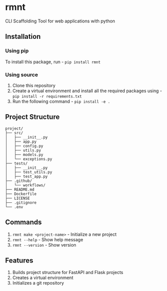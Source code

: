 # rmnt

CLI Scaffolding Tool for web applications with python

## Installation

### Using pip
To install this package, run - `pip install rmnt`

### Using source
1. Clone this repository
2. Create a virtual environment and install all the required packages using - `pip install -r requirements.txt`
3. Run the following command - `pip install -e .`

## Project Structure
```
project/
├── src/
│   ├── __init__.py
│   ├── app.py
│   ├── config.py
│   ├── utils.py
│   ├── models.py
│   └── exceptions.py
├── tests/
│   ├── __init__.py
│   ├── test_utils.py
│   ├── test_app.py
├── .github/
│   └── workflows/
├── README.md
├── Dockerfile
├── LICENSE
├── .gitignore
└── .env
```

## Commands
1. `rmnt make <project-name>` - Initialize a new project
2. `rmnt --help` - Show help message
3. `rmnt --version` - Show version

## Features
1. Builds project structure for FastAPI and Flask projects
3. Creates a virtual environment
4. Initializes a git repository
